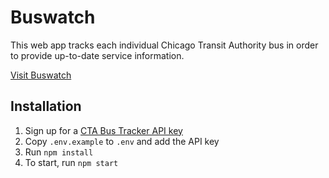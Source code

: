 # Buswatch

This web app tracks each individual Chicago Transit Authority bus in order to provide up-to-date service information.

[Visit Buswatch](https://buswatch.scj.me)

## Installation

1. Sign up for a [CTA Bus Tracker API key](https://www.ctabustracker.com/dev-account)
2. Copy `.env.example` to `.env` and add the API key
3. Run `npm install`
4. To start, run `npm start`